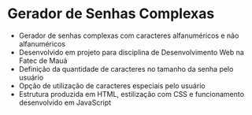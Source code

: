 # Gerador de Senhas Complexas
- Gerador de senhas complexas com caracteres alfanuméricos e não alfanuméricos
- Desenvolvido em projeto para disciplina de Desenvolvimento Web na Fatec de Mauá
- Definição da quantidade de caracteres no tamanho da senha pelo usuário
- Opção de utilização de caracteres especiais pelo usuário
- Estrutura produzida em HTML, estilização com CSS e funcionamento desenvolvido em JavaScript
